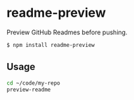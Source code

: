 # readme-preview

Preview GitHub Readmes before pushing.

```bash
$ npm install readme-preview
```

## Usage
```bash
cd ~/code/my-repo
preview-readme
```
